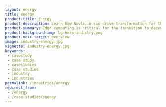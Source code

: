 ```yaml
---
layout: energy
title: energy
product-title: Energy
product-description: Learn how Nuvla.io can drive transformation for the energy sector with flexible &amp; scalable solutions
product-summary: Edge computing is critical for the transition to decentralized energy sources. 
product-background-img: bg-hero-industry.png
product-next-target: overview
image: industry-energy.jpg
vignette: industry-energy.jpg
keywords:
 - casestudy
 - case study
 - casestudies
 - case studies
 - industry
 - industries
permalink: /industries/energy
redirect_from:
 - /energy
 - /case-studies/energy
---
```

